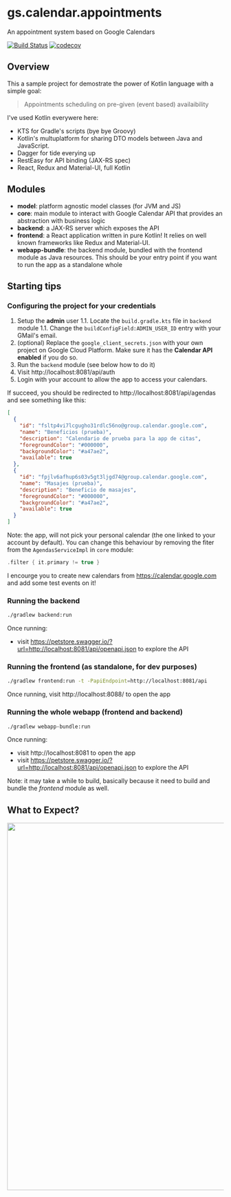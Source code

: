 # gs.calendar.appointments
An appointment system based on Google Calendars

[![Build Status](https://travis-ci.com/gmazzo/gs.calendar.appointments.svg?branch=master)](https://travis-ci.com/gmazzo/gs.calendar.appointments)
[![codecov](https://codecov.io/gh/gmazzo/gs.calendar.appointments/branch/master/graph/badge.svg)](https://codecov.io/gh/gmazzo/gs.calendar.appointments)

## Overview
This a sample project for demostrate the power of Kotlin language with a simple goal:
> Appointments scheduling on pre-given (event based) availaibility

I've used Kotlin everywere here:
- KTS for Gradle's scripts (bye bye Groovy)
- Kotlin's multuplatform for sharing DTO models between Java and JavaScript.
- Dagger for tide everying up
- RestEasy for API binding (JAX-RS spec)
- React, Redux and Material-UI, full Kotlin

## Modules
- **model**: platform agnostic model classes (for JVM and JS)
- **core**: main module to interact with Google Calendar API that provides an abstraction with business logic
- **backend**: a JAX-RS server which exposes the API
- **frontend**: a React application written in pure Kotlin! It relies on well known frameworks like Redux and Material-UI.
- **webapp-bundle**: the backend module, bundled with the frontend module as Java resources. This should be your entry point if you want to run the app as a standalone whole

## Starting tips
### Configuring the project for your credentials
1. Setup the **admin** user
1.1. Locate the `build.gradle.kts` file in `backend` module
1.1. Change the `buildConfigField:ADMIN_USER_ID` entry with your GMail's email.
1. (optional) Replace the `google_client_secrets.json` with your own project on Google Cloud Platform. Make sure it has the **Calendar API enabled** if you do so.
1. Run the `backend` module (see below how to do it)
1. Visit http://localhost:8081/api/auth
1. Login with your account to allow the app to access your calendars. 

If succeed, you should be redirected to http://localhost:8081/api/agendas and see something like this:
```json
[
  {
    "id": "fsltp4vi7lcgugho31rdlc56no@group.calendar.google.com",
    "name": "Beneficios (prueba)",
    "description": "Calendario de prueba para la app de citas",
    "foregroundColor": "#000000",
    "backgroundColor": "#a47ae2",
    "available": true
  },
  {
    "id": "fpjlv6afhup6s03v5gt3ljgd74@group.calendar.google.com",
    "name": "Masajes (prueba)",
    "description": "Beneficio de masajes",
    "foregroundColor": "#000000",
    "backgroundColor": "#a47ae2",
    "available": true
  }
]
```
Note: the app, will not pick your personal calendar (the one linked to your account by default). 
You can change this behaviour by removing the fiter from the `AgendasServiceImpl` in `core` module:
```kotlin
.filter { it.primary != true }
```

I encourge you to create new calendars from https://calendar.google.com and add some test events on it!

### Running the backend
```sh
./gradlew backend:run
```
Once running:
- visit https://petstore.swagger.io/?url=http://localhost:8081/api/openapi.json to explore the API

### Running the frontend (as standalone, for dev purposes)
```sh
./gradlew frontend:run -t -PapiEndpoint=http://localhost:8081/api
```
Once running, visit http://localhost:8088/ to open the app

### Running the whole webapp (frontend and backend)
```sh
./gradlew webapp-bundle:run
```
Once running:
- visit http://localhost:8081 to open the app 
- visit https://petstore.swagger.io/?url=http://localhost:8081/api/openapi.json to explore the API

Note: it may take a while to build, basically because it need to build and bundle the *frontend* module as well.

## What to Expect?
<img width="852" src="https://user-images.githubusercontent.com/513566/55527104-fac2b880-566d-11e9-9885-2bff97c82757.png">
